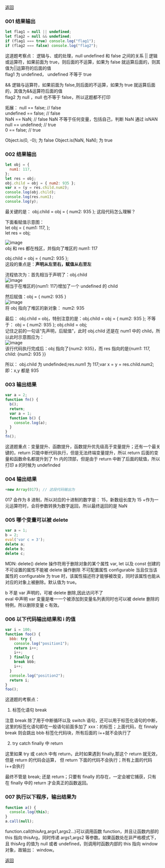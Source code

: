 [返回](./#/js/)

### 001 结果输出

```javascript
let flag1 = null || undefined;
let flag2 = null && undefined;
if (flag1 === true) console.log("flag1");
if (flag2 === false) console.log("flag2");
```

这道题考察点： 逻辑与、或的处理，null undefined 和 false 之间的关系
|| 逻辑或运算符，如果前面为 true，则后面的不运算，如果为 false 就运算后面的，则其值为||运算符的后面的值\
flag1 为 undefined， undefined 不等于 true

&& 逻辑与运算符，如果前面为 false,则后面的不运算，如果为 true 就运算后面的，其值为&&运算符后面的值\
flag2 为 null ，null 也不等于 false，所以这题都不打印

拓展：
null == false; // false\
undefined == false; // false\
NaN == NaN; // false NaN 不等于任何变量，包括自己，判断 NaN 通过 isNAN\
null == undefined; // true\
0 == false; // true

Object.is(0, -0); 为 false
Object.is(NaN, NaN); 为 true

### 002 结果输出

```javascript
let obj = {
  num1: 117,
};
let res = obj;
obj.child = obj = { num2: 935 };
var x = (y = res.child.num2);
console.log(obj.child);
console.log(res.num1);
console.log(y);
```

最关键的是： obj.child = obj = { num2: 935 }; 这段代码怎么理解？

下面看赋值示意图：\
let obj = {
num1: 117,
};\
let res = obj;

![image](./front-end-knowledge/md/images/stack_heap001.jpg)\
obj 和 res 都在栈区，并指向了堆区的 num1: 117

obj.child = obj = { num2: 935 };\
这段的重点是：**声明从左至右，赋值从右至左**

流程依次为：首先相当于声明了：obj.child\
![image](./front-end-knowledge/md/images/stack_heap002.jpg)\
相当于在堆区的{num1: 117}增加了一个 undefined 的 child

然后赋值：obj = { num2: 935 }\
![image](./front-end-knowledge/md/images/stack_heap003.jpg)\
将 obj 指向了堆区的新对象： num2: 935

最后： obj.child = obj，特别注意的是：obj.child = obj = { num2: 935 }; 不等于： obj = { num2: 935 }; obj.child = obj;\
记住之前的一句话“先声明，后赋值”，此时 obj.child 还是在 num1 中的 child，所以此时示意图应为：\
![image](./front-end-knowledge/md/images/stack_heap004.jpg)\
该行代码执行完成后：obj 指向了{num2: 935}，而 res 指向的是{num1: 117, child: {num2: 935 }}

所以： obj.child 为 undefinded;res.num1 为 117;var x = y = res.child.num2;即：x,y 都是 935

### 003 输出结果

```javascript
var a = 2;
function fn() {
  b();
  return;
  var a = 1;
  function b() {
    console.log(a);
  }
}
fn();
```

这道题重点：变量提升、函数提升，函数提升优先级高于变量提升；还有一个最关键的，return 只能中断代码执行，但是无法终端变量提升，所以 return 后面的变量和函数命名都提升到了 fn 内的顶部，但是由于 return 中断了后面的赋值，所以打印 a 的时候为 undefinded

### 004 输出结果

```javascript
+new Array(017); // 这段代码输出为
```

017 会作为 8 进制，所以对应的十进制的数字是： 15，新数组长度为 15 +作为一元运算符时，会将参数转换为数字返回，所以最终返回的是 NaN

### 005 哪个变量可以被 delete

```javascript
var a = 1;
b = 2;
eval('var c = 3');
delete a;
delete b;
delete c;
```

MDN: delete() delete 操作符用于删除对象的某个属性
var, let 以及 const 创建的不可设置的属性不能被 delete 操作删除
不可配置属性 configurable
当且仅当该属性的 configurable 为 true 时，该属性描述符才能够被改变，同时该属性也能从对应的对象上被删除。默认值为 true。

b 不是 var 声明的，可被 delete 删除,因此访问不了\
eval 中声明 var 变量是唯一一个被添加到变量名列表同时也可以被 delete 删除的特例，所以删除变量 c 有效。

### 006 以下代码输出结果和 i 的值

```javascript
var i = 100;
function foo() {
  bbb: try {
    console.log("position1");
    return i++;
    i++;
  } finally {
    break bbb;
    i++;
  }
  console.log("position2");
  return i;
}
foo();
```

这道题的考察点：

1. 标签化语句 break

注意 break 除了用于中断循环以及 switch 语句，还可以用于标签化语句的中断，这里的标签化语句即在一般语句前面多加了 xxx：的标签；上面代码，在 finnaly break 则会跳出 bbb 标签化代码块，所有后面的 i++就不会执行了

2. try catch finally 中 return

这里如果 try 或 catch 中有 return，此时如果遇到 finally,那这个 return 就无效，但是 return 的代码会运算， 但 return 下面的代码不会执行；所有上面的代码 i++会执行

最终不管是 break; 还是 return；只要有 finally 的存在，一定会被它捕获，只有在 finally 中的 return 才会真正的函数返回。

### 007 执行以下程序，输出结果为

```javascript
function a() {
  console.log(this);
}
a.call(null);
```

function.call(thisArg,args1,args2...)可以调用函数 function，并且让函数内部的 this 指向 thisArg，同时传递 args1,args2 等参数。如果函数处在非严格模式下，且 thisArg 的值为 null 或者 undefined，则调用时函数内部的 this 指向 window 对象，故输出： window。

[返回](./#/js/)
